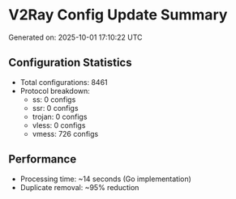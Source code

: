 # V2Ray Config Update Summary
Generated on: 2025-10-01 17:10:22 UTC

## Configuration Statistics
- Total configurations: 8461
- Protocol breakdown:
  - ss: 0 configs
  - ssr: 0 configs
  - trojan: 0 configs
  - vless: 0 configs
  - vmess: 726 configs

## Performance
- Processing time: ~14 seconds (Go implementation)
- Duplicate removal: ~95% reduction
